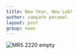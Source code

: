 ```yaml
---
title: New Year, New Lab!
author: sampath perumal
layout: post
group: news
---
```

 <img src="/static/img/news/--.jpg" alt="MR5 2220 empty" class="img-responsive">

